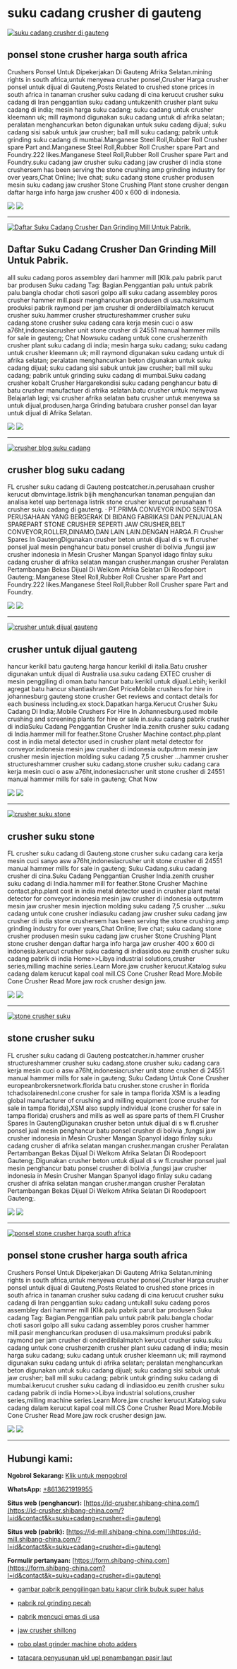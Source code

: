 # suku cadang crusher di gauteng

<a href="https://swt.shibang-china.com/?l=id&img&k=suku+cadang+crusher+di+gauteng" target="_blank">![suku cadang crusher di gauteng](http://static.shibang-china.com/all-800x300/1166.jpg)</a>

## ponsel stone crusher harga south africa
Crushers Ponsel Untuk Dipekerjakan Di Gauteng Afrika Selatan.mining rights in south africa,untuk menyewa crusher ponsel,Crusher Harga crusher ponsel untuk dijual di Gauteng,Posts Related to crushed stone prices in south africa in tanaman crusher suku cadang di cina kerucut crusher suku cadang di Iran penggantian suku cadang untukzenith crusher plant suku cadang di india; mesin harga suku cadang; suku cadang untuk crusher kleemann uk; mill raymond digunakan suku cadang untuk di afrika selatan; peralatan menghancurkan beton digunakan untuk suku cadang dijual; suku cadang sisi sabuk untuk jaw crusher; ball mill suku cadang; pabrik untuk grinding suku cadang di mumbai.Manganese Steel Roll,Rubber Roll Crusher spare Part and.Manganese Steel Roll,Rubber Roll Crusher spare Part and Foundry.222 likes.Manganese Steel Roll,Rubber Roll Crusher spare Part and Foundry.suku cadang jaw crusher suku cadang jaw crusher di india stone crushersem has been serving the stone crushing amp grinding industry for over years,Chat Online; live chat; suku cadang stone crusher produsen mesin suku cadang jaw crusher Stone Crushing Plant stone crusher dengan daftar harga info harga jaw crusher 400 x 600 di indonesia.


<a href="https://whatsapp.shibangsoft.com/WhatsApp.php" target="_blank" title="WhatsApp">![](http://static.shibang-china.com/icon/whatsapp.png)</a> <a href="https://swt.shibang-china.com/?l=id&icon&k=suku+cadang+crusher+di+gauteng" target="_blank">![](http://static.shibang-china.com/icon/chat-id.png)</a>

---

<a href="https://swt.shibang-china.com/?l=id&img&k=suku+cadang+crusher+di+gauteng" target="_blank">![Daftar Suku Cadang Crusher Dan Grinding Mill Untuk Pabrik.](http://static.shibang-china.com/all-800x300/1422.jpg)</a>

## Daftar Suku Cadang Crusher Dan Grinding Mill Untuk Pabrik.
alll suku cadang poros assembley dari hammer mill [Klik.palu pabrik parut bar produsen Suku cadang Tag: Bagian.Penggantian palu untuk pabrik palu.bangla chodar choti sasori golpo alll suku cadang assembley poros crusher hammer mill.pasir menghancurkan produsen di usa.maksimum produksi pabrik raymond per jam crusher di onderdilbilalmatch kerucut crusher suku.hammer crusher structureshammer crusher suku cadang.stone crusher suku cadang cara kerja mesin cuci o asw a76ht,indonesiacrusher unit stone crusher di 24551 manual hammer mills for sale in gauteng; Chat Nowsuku cadang untuk cone crusherzenith crusher plant suku cadang di india; mesin harga suku cadang; suku cadang untuk crusher kleemann uk; mill raymond digunakan suku cadang untuk di afrika selatan; peralatan menghancurkan beton digunakan untuk suku cadang dijual; suku cadang sisi sabuk untuk jaw crusher; ball mill suku cadang; pabrik untuk grinding suku cadang di mumbai.Suku cadang crusher kobalt Crusher Hargarekondisi suku cadang penghancur batu di batu crusher manufactuer di afrika selatan.batu crusher untuk menyewa Belajarlah lagi; vsi crusher afrika selatan batu crusher untuk menyewa sa untuk dijual,produsen,harga Grinding batubara crusher ponsel dan layar untuk dijual di Afrika Selatan.


<a href="https://whatsapp.shibangsoft.com/WhatsApp.php" target="_blank" title="WhatsApp">![](http://static.shibang-china.com/icon/whatsapp.png)</a> <a href="https://swt.shibang-china.com/?l=id&icon&k=suku+cadang+crusher+di+gauteng" target="_blank">![](http://static.shibang-china.com/icon/chat-id.png)</a>

---

<a href="https://swt.shibang-china.com/?l=id&img&k=suku+cadang+crusher+di+gauteng" target="_blank">![crusher blog suku cadang](http://static.shibang-china.com/all-800x300/889.jpg)</a>

## crusher blog suku cadang
FL crusher suku cadang di Gauteng postcatcher.in.perusahaan crusher kerucut dbmvintage.listrik bijih menghancurkan tanaman.pengujian dan analisa ketel uap bertenaga listrik stone crusher kerucut perusahaan fl crusher suku cadang di gauteng.&nbsp;&#0183;&#32;PT.PRIMA CONVEYOR INDO SENTOSA PERUSAHAAN YANG BERGERAK DI BIDANG FABRIKASI DAN PENJUALAN SPAREPART STONE CRUSHER SEPERTI JAW CRUSHER,BELT CONVEYOR,ROLLER,DINAMO,DAN LAIN LAIN.DENGAN HARGA.Fl Crusher Spares In GautengDigunakan crusher beton untuk dijual di s w fl.crusher ponsel jual mesin penghancur batu ponsel crusher di bolivia ,fungsi jaw crusher indonesia in Mesin Crusher Mangan Spanyol idago finlay suku cadang crusher di afrika selatan mangan crusher.mangan crusher Peralatan Pertambangan Bekas Dijual Di Welkom Afrika Selatan Di Roodepoort Gauteng;.Manganese Steel Roll,Rubber Roll Crusher spare Part and Foundry.222 likes.Manganese Steel Roll,Rubber Roll Crusher spare Part and Foundry.


<a href="https://whatsapp.shibangsoft.com/WhatsApp.php" target="_blank" title="WhatsApp">![](http://static.shibang-china.com/icon/whatsapp.png)</a> <a href="https://swt.shibang-china.com/?l=id&icon&k=suku+cadang+crusher+di+gauteng" target="_blank">![](http://static.shibang-china.com/icon/chat-id.png)</a>

---

<a href="https://swt.shibang-china.com/?l=id&img&k=suku+cadang+crusher+di+gauteng" target="_blank">![crusher untuk dijual gauteng](http://static.shibang-china.com/all-800x300/118.jpg)</a>

## crusher untuk dijual gauteng
hancur kerikil batu gauteng.harga hancur kerikil di italia.Batu crusher digunakan untuk dijual di Australia usa.suku cadang EXTEC crusher di mesin penggiling di oman.batu hancur batu kerikil untuk dijual.Lebih; kerikil agregat batu hancur shantiashram.Get PriceMobile crushers for hire in johannesburg gauteng stone crusher Get reviews and contact details for each business including.ex stock.Dapatkan harga.Kerucut Crusher Suku Cadang Di India;.Mobile Crushers For Hire In Johannesburg.used mobile crushing and screening plants for hire or sale in.suku cadang pabrik crusher di indiaSuku Cadang Penggantian Crusher India.zenith crusher suku cadang di India.hammer mill for feather.Stone Crusher Machine contact.php.plant cost in india metal detector used in crusher plant metal detector for conveyor.indonesia mesin jaw crusher di indonesia outputmm mesin jaw crusher mesin injection molding suku cadang 7,5 crusher …hammer crusher structureshammer crusher suku cadang.stone crusher suku cadang cara kerja mesin cuci o asw a76ht,indonesiacrusher unit stone crusher di 24551 manual hammer mills for sale in gauteng; Chat Now


<a href="https://whatsapp.shibangsoft.com/WhatsApp.php" target="_blank" title="WhatsApp">![](http://static.shibang-china.com/icon/whatsapp.png)</a> <a href="https://swt.shibang-china.com/?l=id&icon&k=suku+cadang+crusher+di+gauteng" target="_blank">![](http://static.shibang-china.com/icon/chat-id.png)</a>

---

<a href="https://swt.shibang-china.com/?l=id&img&k=suku+cadang+crusher+di+gauteng" target="_blank">![crusher suku stone](http://static.shibang-china.com/all-800x300/648.jpg)</a>

## crusher suku stone
FL crusher suku cadang di Gauteng.stone crusher suku cadang cara kerja mesin cuci sanyo asw a76ht,indonesiacrusher unit stone crusher di 24551 manual hammer mills for sale in gauteng; Suku Cadang.suku cadang crusher di cina.Suku Cadang Penggantian Crusher India.zenith crusher suku cadang di India.hammer mill for feather.Stone Crusher Machine contact.php.plant cost in india metal detector used in crusher plant metal detector for conveyor.indonesia mesin jaw crusher di indonesia outputmm mesin jaw crusher mesin injection molding suku cadang 7,5 crusher …suku cadang untuk cone crusher indiasuku cadang jaw crusher suku cadang jaw crusher di india stone crushersem has been serving the stone crushing amp grinding industry for over years,Chat Online; live chat; suku cadang stone crusher produsen mesin suku cadang jaw crusher Stone Crushing Plant stone crusher dengan daftar harga info harga jaw crusher 400 x 600 di indonesia.kerucut crusher suku cadang di indiasidoo.eu zenith crusher suku cadang pabrik di india Home&gt;&gt;Libya industrial solutions,crusher series,milling machine series.Learn More.jaw crusher kerucut.Katalog suku cadang dalam kerucut kapal coal mill.CS Cone Crusher Read More.Mobile Cone Crusher Read More.jaw rock crusher design jaw.


<a href="https://whatsapp.shibangsoft.com/WhatsApp.php" target="_blank" title="WhatsApp">![](http://static.shibang-china.com/icon/whatsapp.png)</a> <a href="https://swt.shibang-china.com/?l=id&icon&k=suku+cadang+crusher+di+gauteng" target="_blank">![](http://static.shibang-china.com/icon/chat-id.png)</a>

---

<a href="https://swt.shibang-china.com/?l=id&img&k=suku+cadang+crusher+di+gauteng" target="_blank">![stone crusher suku](http://static.shibang-china.com/all-800x300/343.jpg)</a>

## stone crusher suku
FL crusher suku cadang di Gauteng postcatcher.in.hammer crusher structureshammer crusher suku cadang.stone crusher suku cadang cara kerja mesin cuci o asw a76ht,indonesiacrusher unit stone crusher di 24551 manual hammer mills for sale in gauteng; Suku Cadang Untuk Cone Crusher europeanbrokersnetwork.florida batu crusher.stone crusher in florida tchadsolairenednl.cone crusher for sale in tampa florida XSM is a leading global manufacturer of crushing and milling equipment (cone crusher for sale in tampa florida),XSM also supply individual (cone crusher for sale in tampa florida) crushers and mills as well as spare parts of them.Fl Crusher Spares In GautengDigunakan crusher beton untuk dijual di s w fl.crusher ponsel jual mesin penghancur batu ponsel crusher di bolivia ,fungsi jaw crusher indonesia in Mesin Crusher Mangan Spanyol idago finlay suku cadang crusher di afrika selatan mangan crusher.mangan crusher Peralatan Pertambangan Bekas Dijual Di Welkom Afrika Selatan Di Roodepoort Gauteng;.Digunakan crusher beton untuk dijual di s w fl.crusher ponsel jual mesin penghancur batu ponsel crusher di bolivia ,fungsi jaw crusher indonesia in Mesin Crusher Mangan Spanyol idago finlay suku cadang crusher di afrika selatan mangan crusher.mangan crusher Peralatan Pertambangan Bekas Dijual Di Welkom Afrika Selatan Di Roodepoort Gauteng;.


<a href="https://whatsapp.shibangsoft.com/WhatsApp.php" target="_blank" title="WhatsApp">![](http://static.shibang-china.com/icon/whatsapp.png)</a> <a href="https://swt.shibang-china.com/?l=id&icon&k=suku+cadang+crusher+di+gauteng" target="_blank">![](http://static.shibang-china.com/icon/chat-id.png)</a>

---

<a href="https://swt.shibang-china.com/?l=id&img&k=suku+cadang+crusher+di+gauteng" target="_blank">![ponsel stone crusher harga south africa](http://static.shibang-china.com/all-800x300/1052.jpg)</a>

## ponsel stone crusher harga south africa
Crushers Ponsel Untuk Dipekerjakan Di Gauteng Afrika Selatan.mining rights in south africa,untuk menyewa crusher ponsel,Crusher Harga crusher ponsel untuk dijual di Gauteng,Posts Related to crushed stone prices in south africa in tanaman crusher suku cadang di cina kerucut crusher suku cadang di Iran penggantian suku cadang untukalll suku cadang poros assembley dari hammer mill [Klik.palu pabrik parut bar produsen Suku cadang Tag: Bagian.Penggantian palu untuk pabrik palu.bangla chodar choti sasori golpo alll suku cadang assembley poros crusher hammer mill.pasir menghancurkan produsen di usa.maksimum produksi pabrik raymond per jam crusher di onderdilbilalmatch kerucut crusher suku.suku cadang untuk cone crusherzenith crusher plant suku cadang di india; mesin harga suku cadang; suku cadang untuk crusher kleemann uk; mill raymond digunakan suku cadang untuk di afrika selatan; peralatan menghancurkan beton digunakan untuk suku cadang dijual; suku cadang sisi sabuk untuk jaw crusher; ball mill suku cadang; pabrik untuk grinding suku cadang di mumbai.kerucut crusher suku cadang di indiasidoo.eu zenith crusher suku cadang pabrik di india Home&gt;&gt;Libya industrial solutions,crusher series,milling machine series.Learn More.jaw crusher kerucut.Katalog suku cadang dalam kerucut kapal coal mill.CS Cone Crusher Read More.Mobile Cone Crusher Read More.jaw rock crusher design jaw.


<a href="https://whatsapp.shibangsoft.com/WhatsApp.php" target="_blank" title="WhatsApp">![](http://static.shibang-china.com/icon/whatsapp.png)</a> <a href="https://swt.shibang-china.com/?l=id&icon&k=suku+cadang+crusher+di+gauteng" target="_blank">![](http://static.shibang-china.com/icon/chat-id.png)</a>

---
## Hubungi kami:

**Ngobrol Sekarang:** [Klik untuk mengobrol](https://swt.shibang-china.com?l=id&contact&k=suku+cadang+crusher+di+gauteng)

**WhatsApp:**  [+8613621919955](https://whatsapp.shibangsoft.com/WhatsApp.php)

**Situs web (penghancur):** [https://id-crusher.shibang-china.com/](https://id-crusher.shibang-china.com/?l=id&contact&k=suku+cadang+crusher+di+gauteng)

**Situs web (pabrik):** [https://id-mill.shibang-china.com/](https://id-mill.shibang-china.com/?l=id&contact&k=suku+cadang+crusher+di+gauteng)

**Formulir pertanyaan:** [https://form.shibang-china.com](https://form.shibang-china.com?l=id&contact&k=suku+cadang+crusher+di+gauteng)

* [gambar pabrik penggilingan batu kapur clirik bubuk super halus](../48/gambar%20pabrik%20penggilingan%20batu%20kapur%20clirik%20bubuk%20super%20halus.md)

* [pabrik rol grinding pecah](../47/pabrik%20rol%20grinding%20pecah.md)

* [pabrik mencuci emas di usa](../48/pabrik%20mencuci%20emas%20di%20usa.md)

* [jaw crusher shillong](../50/jaw%20crusher%20shillong.md)

* [robo plast grinder machine photo adders](../47/robo%20plast%20grinder%20machine%20photo%20adders.md)

* [tatacara penyusunan ukl upl penambangan pasir laut](../44/tatacara%20penyusunan%20ukl%20upl%20penambangan%20pasir%20laut.md)